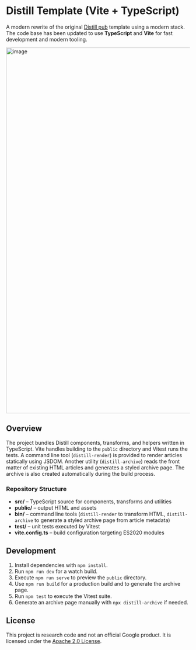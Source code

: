 # Distill Template (Vite + TypeScript)

A modern rewrite of the original [Distill pub](/) template using a modern stack.  The code base has been updated to use **TypeScript** and **Vite** for fast development and modern tooling.

<img width="1443" height="1001" alt="image" src="https://github.com/user-attachments/assets/fcfc026b-22a4-4996-be60-20c7a1d89690" />


## Overview

The project bundles Distill components, transforms, and helpers written in TypeScript. Vite handles building to the `public` directory and Vitest runs the tests. A command line tool (`distill-render`) is provided to render articles statically using JSDOM. Another utility (`distill-archive`) reads the front matter of existing HTML articles and generates a styled archive page. The archive is also created automatically during the build process.

### Repository Structure

- **src/** – TypeScript source for components, transforms and utilities
- **public/** – output HTML and assets
- **bin/** – command line tools (`distill-render` to transform HTML, `distill-archive` to generate a styled archive page from article metadata)
- **test/** – unit tests executed by Vitest
- **vite.config.ts** – build configuration targeting ES2020 modules

## Development

1. Install dependencies with `npm install`.
2. Run `npm run dev` for a watch build.
3. Execute `npm run serve` to preview the `public` directory.
4. Use `npm run build` for a production build and to generate the archive page.
5. Run `npm test` to execute the Vitest suite.
6. Generate an archive page manually with `npx distill-archive` if needed.

## License

This project is research code and not an official Google product.  It is licensed under the [Apache 2.0 License](LICENSE).
